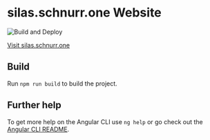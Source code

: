 # silas.schnurr.one Website

![Build and Deploy](https://github.com/SilasDerProfi/silas-schnurr-one/workflows/Build%20and%20Deploy/badge.svg)

[Visit silas.schnurr.one](https://silas.schnurr.one)

## Build

Run `npm run build` to build the project.

## Further help

To get more help on the Angular CLI use `ng help` or go check out the [Angular CLI README](https://github.com/angular/angular-cli/blob/master/README.md).
